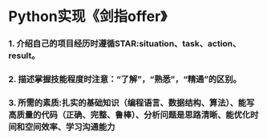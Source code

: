 # Python实现《剑指offer》
### 1. 介绍自己的项目经历时遵循STAR:situation、task、action、result。
### 2. 描述掌握技能程度时注意：“了解”，“熟悉”，“精通”的区别。
### 3. 所需的素质:扎实的基础知识（编程语言、数据结构、算法）、能写高质量的代码（正确、完整、鲁棒）、分析问题是思路清晰、能优化时间和空间效率、学习沟通能力
